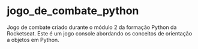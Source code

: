 # jogo_de_combate_python
Jogo de combate criado durante o módulo 2 da formação Python da Rocketseat. Este é um jogo console abordando os conceitos de orientação a objetos em Python.
